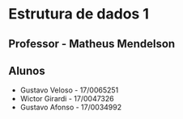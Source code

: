 # Estrutura de dados 1 
## Professor - Matheus Mendelson 
## Alunos 
* Gustavo Veloso - 17/0065251
* Wictor Girardi - 17/0047326
* Gustavo Afonso - 17/0034992 
